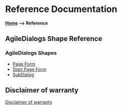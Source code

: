 # Reference Documentation

**[Home](/) --> Reference**

## AgileDialogs Shape Reference

### AgileDialogs Shapes

* [Page Form](PageForm.md)
* [Start Page Form](../guides/common/StartPageShape.md)
* [SubDialog](SubDialog.md)

## Disclaimer of warranty

[Disclaimer of warranty](../guides/common/DisclaimerOfWarranty.md)
